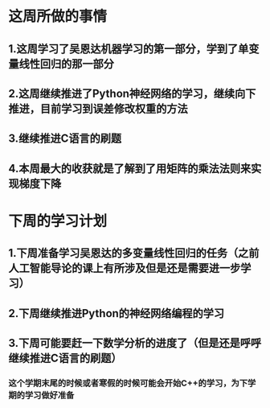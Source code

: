 # 这周所做的事情
## 1.这周学习了吴恩达机器学习的第一部分，学到了单变量线性回归的那一部分
## 2.这周继续推进了Python神经网络的学习，继续向下推进，目前学习到误差修改权重的方法
## 3.继续推进C语言的刷题
## 4.本周最大的收获就是了解到了用矩阵的乘法法则来实现梯度下降
# 下周的学习计划
## 1.下周准备学习吴恩达的多变量线性回归的任务（之前人工智能导论的课上有所涉及但是还是需要进一步学习）
## 2.下周继续推进Python的神经网络编程的学习
## 3.下周可能要赶一下数学分析的进度了（但是还是呼呼继续推进C语言的刷题）
### 这个学期末尾的时候或者寒假的时候可能会开始C++的学习，为下学期的学习做好准备
